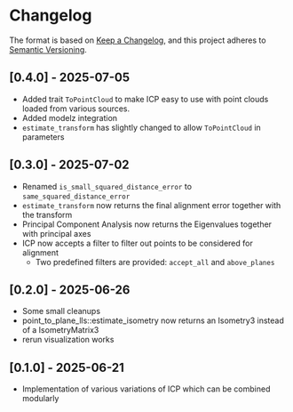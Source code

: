 # Changelog

The format is based on [Keep a Changelog](https://keepachangelog.com/en/1.0.0/),
and this project adheres to [Semantic Versioning](https://semver.org/spec/v2.0.0.html).

## [0.4.0] - 2025-07-05

- Added trait `ToPointCloud` to make ICP easy to use with point clouds loaded from various sources.
- Added modelz integration
- `estimate_transform` has slightly changed to allow `ToPointCloud` in parameters

## [0.3.0] - 2025-07-02

- Renamed `is_small_squared_distance_error` to `same_squared_distance_error`
- `estimate_transform` now returns the final alignment error together with the transform
- Principal Component Analysis now returns the Eigenvalues together with principal axes
- ICP now accepts a filter to filter out points to be considered for alignment
  - Two predefined filters are provided: `accept_all` and `above_planes`

## [0.2.0] - 2025-06-26

- Some small cleanups
- point_to_plane_lls::estimate_isometry now returns an Isometry3 instead of a IsometryMatrix3
- rerun visualization works

## [0.1.0] - 2025-06-21

- Implementation of various variations of ICP which can be combined modularly
